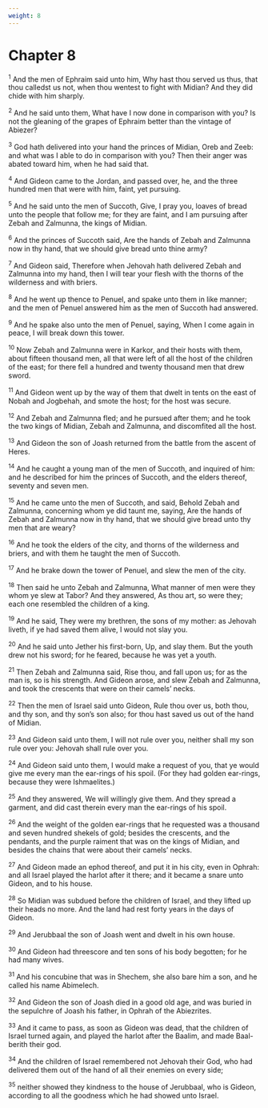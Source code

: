 ```yaml
---
weight: 8
---
```


# Chapter 8

<sup>1</sup> And the men of Ephraim said unto him, Why hast thou served us thus, that thou calledst us not, when thou wentest to fight with Midian? And they did chide with him sharply. 

<sup>2</sup> And he said unto them, What have I now done in comparison with you? Is not the gleaning of the grapes of Ephraim better than the vintage of Abiezer? 

<sup>3</sup> God hath delivered into your hand the princes of Midian, Oreb and Zeeb: and what was I able to do in comparison with you? Then their anger was abated toward him, when he had said that. 

<sup>4</sup> And Gideon came to the Jordan, and passed over, he, and the three hundred men that were with him, faint, yet pursuing. 

<sup>5</sup> And he said unto the men of Succoth, Give, I pray you, loaves of bread unto the people that follow me; for they are faint, and I am pursuing after Zebah and Zalmunna, the kings of Midian. 

<sup>6</sup> And the princes of Succoth said, Are the hands of Zebah and Zalmunna now in thy hand, that we should give bread unto thine army? 

<sup>7</sup> And Gideon said, Therefore when Jehovah hath delivered Zebah and Zalmunna into my hand, then I will tear your flesh with the thorns of the wilderness and with briers. 

<sup>8</sup> And he went up thence to Penuel, and spake unto them in like manner; and the men of Penuel answered him as the men of Succoth had answered. 

<sup>9</sup> And he spake also unto the men of Penuel, saying, When I come again in peace, I will break down this tower. 

<sup>10</sup> Now Zebah and Zalmunna were in Karkor, and their hosts with them, about fifteen thousand men, all that were left of all the host of the children of the east; for there fell a hundred and twenty thousand men that drew sword. 

<sup>11</sup> And Gideon went up by the way of them that dwelt in tents on the east of Nobah and Jogbehah, and smote the host; for the host was secure. 

<sup>12</sup> And Zebah and Zalmunna fled; and he pursued after them; and he took the two kings of Midian, Zebah and Zalmunna, and discomfited all the host. 

<sup>13</sup> And Gideon the son of Joash returned from the battle from the ascent of Heres. 

<sup>14</sup> And he caught a young man of the men of Succoth, and inquired of him: and he described for him the princes of Succoth, and the elders thereof, seventy and seven men. 

<sup>15</sup> And he came unto the men of Succoth, and said, Behold Zebah and Zalmunna, concerning whom ye did taunt me, saying, Are the hands of Zebah and Zalmunna now in thy hand, that we should give bread unto thy men that are weary? 

<sup>16</sup> And he took the elders of the city, and thorns of the wilderness and briers, and with them he taught the men of Succoth. 

<sup>17</sup> And he brake down the tower of Penuel, and slew the men of the city. 

<sup>18</sup> Then said he unto Zebah and Zalmunna, What manner of men were they whom ye slew at Tabor? And they answered, As thou art, so were they; each one resembled the children of a king. 

<sup>19</sup> And he said, They were my brethren, the sons of my mother: as Jehovah liveth, if ye had saved them alive, I would not slay you. 

<sup>20</sup> And he said unto Jether his first-born, Up, and slay them. But the youth drew not his sword; for he feared, because he was yet a youth. 

<sup>21</sup> Then Zebah and Zalmunna said, Rise thou, and fall upon us; for as the man is, so is his strength. And Gideon arose, and slew Zebah and Zalmunna, and took the crescents that were on their camels’ necks. 

<sup>22</sup> Then the men of Israel said unto Gideon, Rule thou over us, both thou, and thy son, and thy son’s son also; for thou hast saved us out of the hand of Midian. 

<sup>23</sup> And Gideon said unto them, I will not rule over you, neither shall my son rule over you: Jehovah shall rule over you. 

<sup>24</sup> And Gideon said unto them, I would make a request of you, that ye would give me every man the ear-rings of his spoil. (For they had golden ear-rings, because they were Ishmaelites.) 

<sup>25</sup> And they answered, We will willingly give them. And they spread a garment, and did cast therein every man the ear-rings of his spoil. 

<sup>26</sup> And the weight of the golden ear-rings that he requested was a thousand and seven hundred shekels of gold; besides the crescents, and the pendants, and the purple raiment that was on the kings of Midian, and besides the chains that were about their camels’ necks. 

<sup>27</sup> And Gideon made an ephod thereof, and put it in his city, even in Ophrah: and all Israel played the harlot after it there; and it became a snare unto Gideon, and to his house. 

<sup>28</sup> So Midian was subdued before the children of Israel, and they lifted up their heads no more. And the land had rest forty years in the days of Gideon. 

<sup>29</sup> And Jerubbaal the son of Joash went and dwelt in his own house. 

<sup>30</sup> And Gideon had threescore and ten sons of his body begotten; for he had many wives. 

<sup>31</sup> And his concubine that was in Shechem, she also bare him a son, and he called his name Abimelech. 

<sup>32</sup> And Gideon the son of Joash died in a good old age, and was buried in the sepulchre of Joash his father, in Ophrah of the Abiezrites. 

<sup>33</sup> And it came to pass, as soon as Gideon was dead, that the children of Israel turned again, and played the harlot after the Baalim, and made Baal-berith their god. 

<sup>34</sup> And the children of Israel remembered not Jehovah their God, who had delivered them out of the hand of all their enemies on every side; 

<sup>35</sup> neither showed they kindness to the house of Jerubbaal, who is Gideon, according to all the goodness which he had showed unto Israel. 


